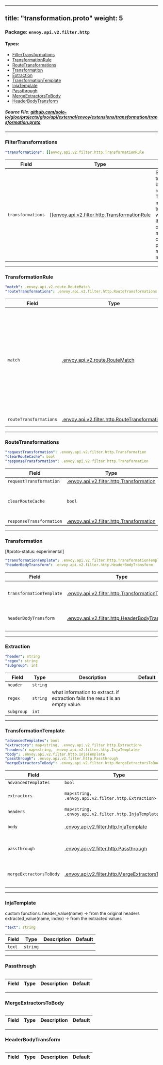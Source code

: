 
---
title: "transformation.proto"
weight: 5
---

<!-- Code generated by solo-kit. DO NOT EDIT. -->


### Package: `envoy.api.v2.filter.http` 
#### Types:


- [FilterTransformations](#filtertransformations)
- [TransformationRule](#transformationrule)
- [RouteTransformations](#routetransformations)
- [Transformation](#transformation)
- [Extraction](#extraction)
- [TransformationTemplate](#transformationtemplate)
- [InjaTemplate](#injatemplate)
- [Passthrough](#passthrough)
- [MergeExtractorsToBody](#mergeextractorstobody)
- [HeaderBodyTransform](#headerbodytransform)
  



##### Source File: [github.com/solo-io/gloo/projects/gloo/api/external/envoy/extensions/transformation/transformation.proto](https://github.com/solo-io/gloo/blob/master/projects/gloo/api/external/envoy/extensions/transformation/transformation.proto)





---
### FilterTransformations



```yaml
"transformations": []envoy.api.v2.filter.http.TransformationRule

```

| Field | Type | Description | Default |
| ----- | ---- | ----------- |----------- | 
| `transformations` | [[]envoy.api.v2.filter.http.TransformationRule](../transformation.proto.sk/#transformationrule) | Specifies transformations based on the route matches. The first matched transformation will be applied. If there are overlapped match conditions, please put the most specific match first. |  |




---
### TransformationRule



```yaml
"match": .envoy.api.v2.route.RouteMatch
"routeTransformations": .envoy.api.v2.filter.http.RouteTransformations

```

| Field | Type | Description | Default |
| ----- | ---- | ----------- |----------- | 
| `match` | [.envoy.api.v2.route.RouteMatch](../../../../../../../../../../../envoy/api/v2/route/route.proto.sk/#routematch) | The route matching parameter. Only when the match is satisfied, the "requires" field will apply. For example: following match will match all requests. .. code-block:: yaml match: prefix: /. |  |
| `routeTransformations` | [.envoy.api.v2.filter.http.RouteTransformations](../transformation.proto.sk/#routetransformations) | transformation to perform. |  |




---
### RouteTransformations



```yaml
"requestTransformation": .envoy.api.v2.filter.http.Transformation
"clearRouteCache": bool
"responseTransformation": .envoy.api.v2.filter.http.Transformation

```

| Field | Type | Description | Default |
| ----- | ---- | ----------- |----------- | 
| `requestTransformation` | [.envoy.api.v2.filter.http.Transformation](../transformation.proto.sk/#transformation) |  |  |
| `clearRouteCache` | `bool` | clear the route cache if the request transformation was applied. |  |
| `responseTransformation` | [.envoy.api.v2.filter.http.Transformation](../transformation.proto.sk/#transformation) |  |  |




---
### Transformation

 
[#proto-status: experimental]

```yaml
"transformationTemplate": .envoy.api.v2.filter.http.TransformationTemplate
"headerBodyTransform": .envoy.api.v2.filter.http.HeaderBodyTransform

```

| Field | Type | Description | Default |
| ----- | ---- | ----------- |----------- | 
| `transformationTemplate` | [.envoy.api.v2.filter.http.TransformationTemplate](../transformation.proto.sk/#transformationtemplate) |  Only one of `transformationTemplate` or `headerBodyTransform` can be set. |  |
| `headerBodyTransform` | [.envoy.api.v2.filter.http.HeaderBodyTransform](../transformation.proto.sk/#headerbodytransform) |  Only one of `headerBodyTransform` or `transformationTemplate` can be set. |  |




---
### Extraction



```yaml
"header": string
"regex": string
"subgroup": int

```

| Field | Type | Description | Default |
| ----- | ---- | ----------- |----------- | 
| `header` | `string` |  |  |
| `regex` | `string` | what information to extract. if extraction fails the result is an empty value. |  |
| `subgroup` | `int` |  |  |




---
### TransformationTemplate



```yaml
"advancedTemplates": bool
"extractors": map<string, .envoy.api.v2.filter.http.Extraction>
"headers": map<string, .envoy.api.v2.filter.http.InjaTemplate>
"body": .envoy.api.v2.filter.http.InjaTemplate
"passthrough": .envoy.api.v2.filter.http.Passthrough
"mergeExtractorsToBody": .envoy.api.v2.filter.http.MergeExtractorsToBody

```

| Field | Type | Description | Default |
| ----- | ---- | ----------- |----------- | 
| `advancedTemplates` | `bool` |  |  |
| `extractors` | `map<string, .envoy.api.v2.filter.http.Extraction>` | Extractors are in the origin request language domain. |  |
| `headers` | `map<string, .envoy.api.v2.filter.http.InjaTemplate>` |  |  |
| `body` | [.envoy.api.v2.filter.http.InjaTemplate](../transformation.proto.sk/#injatemplate) |  Only one of `body`, or `mergeExtractorsToBody` can be set. |  |
| `passthrough` | [.envoy.api.v2.filter.http.Passthrough](../transformation.proto.sk/#passthrough) |  Only one of `passthrough`, or `mergeExtractorsToBody` can be set. |  |
| `mergeExtractorsToBody` | [.envoy.api.v2.filter.http.MergeExtractorsToBody](../transformation.proto.sk/#mergeextractorstobody) |  Only one of `mergeExtractorsToBody`, or `passthrough` can be set. |  |




---
### InjaTemplate

 
custom functions:
header_value(name) -> from the original headers
extracted_value(name, index) -> from the extracted values

```yaml
"text": string

```

| Field | Type | Description | Default |
| ----- | ---- | ----------- |----------- | 
| `text` | `string` |  |  |




---
### Passthrough



```yaml

```

| Field | Type | Description | Default |
| ----- | ---- | ----------- |----------- | 




---
### MergeExtractorsToBody



```yaml

```

| Field | Type | Description | Default |
| ----- | ---- | ----------- |----------- | 




---
### HeaderBodyTransform



```yaml

```

| Field | Type | Description | Default |
| ----- | ---- | ----------- |----------- | 





<!-- Start of HubSpot Embed Code -->
<script type="text/javascript" id="hs-script-loader" async defer src="//js.hs-scripts.com/5130874.js"></script>
<!-- End of HubSpot Embed Code -->
